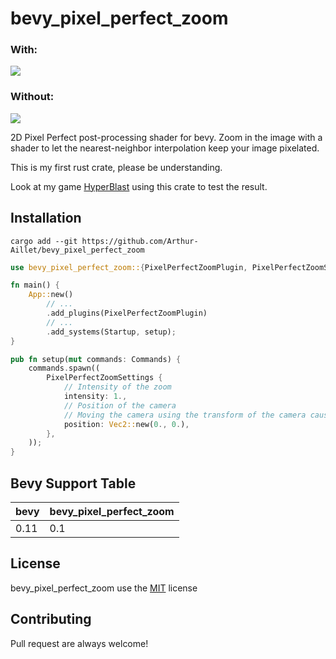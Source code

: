 # bevy_pixel_perfect_zoom

### With:

![](WithPixelate.gif)

### Without:

![](WithoutPixelate.gif)

2D Pixel Perfect post-processing shader for bevy. Zoom in the image with a shader to let the nearest-neighbor interpolation keep your image pixelated.

This is my first rust crate, please be understanding.

Look at my game [HyperBlast](https://github.com/Arthur-Aillet/HyperBlast) using this crate to test the result.

## Installation

```
cargo add --git https://github.com/Arthur-Aillet/bevy_pixel_perfect_zoom
```

```rust
use bevy_pixel_perfect_zoom::{PixelPerfectZoomPlugin, PixelPerfectZoomSettings};

fn main() {
    App::new()
        // ...
        .add_plugins(PixelPerfectZoomPlugin)
        // ...
        .add_systems(Startup, setup);
}

pub fn setup(mut commands: Commands) {
    commands.spawn((
        PixelPerfectZoomSettings {
            // Intensity of the zoom
            intensity: 1.,
            // Position of the camera
            // Moving the camera using the transform of the camera cause jittering effect and not smooth transitions
            position: Vec2::new(0., 0.),
        },
    ));
}

```

## Bevy Support Table

| bevy | bevy_pixel_perfect_zoom |
| -- | -- |
| 0.11 | 0.1 |


## License

bevy_pixel_perfect_zoom use the [MIT](LICENSE.md) license

## Contributing

Pull request are always welcome!
